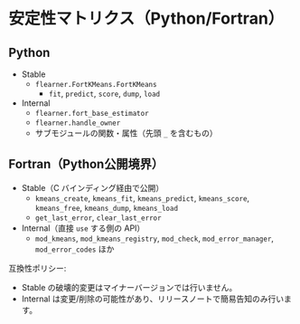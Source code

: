 # 安定性マトリクス（Python/Fortran）

## Python

- Stable
  - `flearner.FortKMeans.FortKMeans`
    - `fit`, `predict`, `score`, `dump`, `load`
- Internal
  - `flearner.fort_base_estimator`
  - `flearner.handle_owner`
  - サブモジュールの関数・属性（先頭 `_` を含むもの）

## Fortran（Python公開境界）

- Stable（C バインディング経由で公開）
  - `kmeans_create`, `kmeans_fit`, `kmeans_predict`, `kmeans_score`, `kmeans_free`, `kmeans_dump`, `kmeans_load`
  - `get_last_error`, `clear_last_error`
- Internal（直接 `use` する側の API）
  - `mod_kmeans`, `mod_kmeans_registry`, `mod_check`, `mod_error_manager`, `mod_error_codes` ほか

互換性ポリシー:
- Stable の破壊的変更はマイナーバージョンでは行いません。
- Internal は変更/削除の可能性があり、リリースノートで簡易告知のみ行います。
